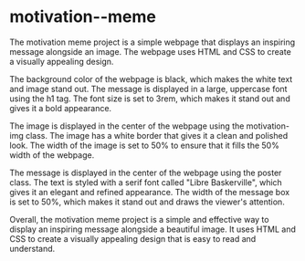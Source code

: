 # motivation--meme
The motivation meme project is a simple webpage that displays an inspiring message alongside an image. The webpage uses HTML and CSS to create a visually appealing design.

The background color of the webpage is black, which makes the white text and image stand out. The message is displayed in a large, uppercase font using the h1 tag. The font size is set to 3rem, which makes it stand out and gives it a bold appearance.

The image is displayed in the center of the webpage using the motivation-img class. The image has a white border that gives it a clean and polished look. The width of the image is set to 50% to ensure that it fills the 50% width of the webpage.

The message is displayed in the center of the webpage using the poster class. The text is styled with a serif font called "Libre Baskerville", which gives it an elegant and refined appearance. The width of the message box is set to 50%, which makes it stand out and draws the viewer's attention.

Overall, the motivation meme project is a simple and effective way to display an inspiring message alongside a beautiful image. It uses HTML and CSS to create a visually appealing design that is easy to read and understand.
